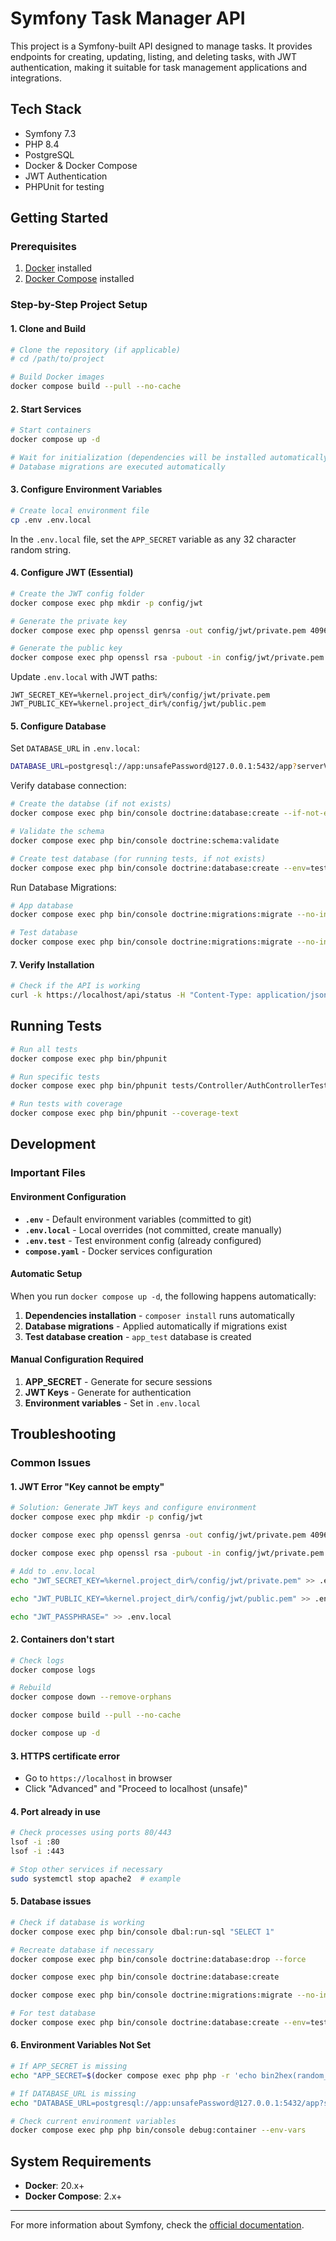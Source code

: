# Symfony Task Manager API

This project is a Symfony-built API designed to manage tasks. It provides endpoints for creating, updating, listing, and deleting tasks, with JWT authentication, making it suitable for task management applications and integrations.

## Tech Stack
- Symfony 7.3
- PHP 8.4
- PostgreSQL
- Docker & Docker Compose
- JWT Authentication
- PHPUnit for testing

## Getting Started

### Prerequisites
1. [Docker](https://www.docker.com/) installed
2. [Docker Compose](https://docs.docker.com/compose/install/) installed

### Step-by-Step Project Setup

#### 1. Clone and Build
```bash
# Clone the repository (if applicable)
# cd /path/to/project

# Build Docker images
docker compose build --pull --no-cache
```

#### 2. Start Services
```bash
# Start containers
docker compose up -d

# Wait for initialization (dependencies will be installed automatically)
# Database migrations are executed automatically
```

#### 3. Configure Environment Variables
```bash
# Create local environment file
cp .env .env.local
```
In the `.env.local` file, set the `APP_SECRET` variable as any 32 character random string.


#### 4. Configure JWT (Essential)
```bash
# Create the JWT config folder
docker compose exec php mkdir -p config/jwt

# Generate the private key
docker compose exec php openssl genrsa -out config/jwt/private.pem 4096

# Generate the public key
docker compose exec php openssl rsa -pubout -in config/jwt/private.pem -out config/jwt/public.pem
```
Update `.env.local` with JWT paths:
```
JWT_SECRET_KEY=%kernel.project_dir%/config/jwt/private.pem
JWT_PUBLIC_KEY=%kernel.project_dir%/config/jwt/public.pem
```

#### 5. Configure Database
Set `DATABASE_URL` in `.env.local`:
```bash
DATABASE_URL=postgresql://app:unsafePassword@127.0.0.1:5432/app?serverVersion=16&charset=utf8
```

Verify database connection:
```bash
# Create the databse (if not exists)
docker compose exec php bin/console doctrine:database:create --if-not-exists

# Validate the schema
docker compose exec php bin/console doctrine:schema:validate

# Create test database (for running tests, if not exists)
docker compose exec php bin/console doctrine:database:create --env=test --if-not-exists
```

Run Database Migrations:
```bash
# App database
docker compose exec php bin/console doctrine:migrations:migrate --no-interaction

# Test database
docker compose exec php bin/console doctrine:migrations:migrate --no-interaction --env=test
```

#### 7. Verify Installation
```bash
# Check if the API is working
curl -k https://localhost/api/status -H "Content-Type: application/json"
```

## Running Tests

```bash
# Run all tests
docker compose exec php bin/phpunit

# Run specific tests
docker compose exec php bin/phpunit tests/Controller/AuthControllerTest.php

# Run tests with coverage
docker compose exec php bin/phpunit --coverage-text
```

## Development

### Important Files

#### Environment Configuration
- **`.env`** - Default environment variables (committed to git)
- **`.env.local`** - Local overrides (not committed, create manually)  
- **`.env.test`** - Test environment config (already configured)
- **`compose.yaml`** - Docker services configuration

#### Automatic Setup
When you run `docker compose up -d`, the following happens automatically:
1. **Dependencies installation** - `composer install` runs automatically
2. **Database migrations** - Applied automatically if migrations exist
3. **Test database creation** - `app_test` database is created

#### Manual Configuration Required
1. **APP_SECRET** - Generate for secure sessions
2. **JWT Keys** - Generate for authentication
3. **Environment variables** - Set in `.env.local`

## Troubleshooting

### Common Issues

#### 1. JWT Error "Key cannot be empty"
```bash
# Solution: Generate JWT keys and configure environment
docker compose exec php mkdir -p config/jwt

docker compose exec php openssl genrsa -out config/jwt/private.pem 4096

docker compose exec php openssl rsa -pubout -in config/jwt/private.pem -out config/jwt/public.pem

# Add to .env.local
echo "JWT_SECRET_KEY=%kernel.project_dir%/config/jwt/private.pem" >> .env.local

echo "JWT_PUBLIC_KEY=%kernel.project_dir%/config/jwt/public.pem" >> .env.local

echo "JWT_PASSPHRASE=" >> .env.local
```

#### 2. Containers don't start
```bash
# Check logs
docker compose logs

# Rebuild
docker compose down --remove-orphans

docker compose build --pull --no-cache

docker compose up -d
```

#### 3. HTTPS certificate error
- Go to `https://localhost` in browser
- Click "Advanced" and "Proceed to localhost (unsafe)"

#### 4. Port already in use
```bash
# Check processes using ports 80/443
lsof -i :80
lsof -i :443

# Stop other services if necessary
sudo systemctl stop apache2  # example
```

#### 5. Database issues
```bash
# Check if database is working
docker compose exec php bin/console dbal:run-sql "SELECT 1"

# Recreate database if necessary
docker compose exec php bin/console doctrine:database:drop --force

docker compose exec php bin/console doctrine:database:create

docker compose exec php bin/console doctrine:migrations:migrate --no-interaction

# For test database
docker compose exec php bin/console doctrine:database:create --env=test --if-not-exists
```

#### 6. Environment Variables Not Set
```bash
# If APP_SECRET is missing
echo "APP_SECRET=$(docker compose exec php php -r 'echo bin2hex(random_bytes(32));')" >> .env.local

# If DATABASE_URL is missing
echo "DATABASE_URL=postgresql://app:unsafePassword@127.0.0.1:5432/app?serverVersion=15&charset=utf8" >> .env.local

# Check current environment variables
docker compose exec php php bin/console debug:container --env-vars
```

## System Requirements

- **Docker**: 20.x+
- **Docker Compose**: 2.x+

---

For more information about Symfony, check the [official documentation](https://symfony.com/doc).
